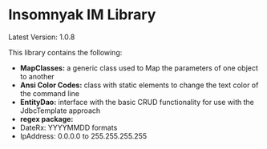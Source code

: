 # Insomnyak IM Library
Latest Version: 1.0.8

This library contains the following:
 - **MapClasses:** a generic class used to Map the parameters of one object to another
 - **Ansi Color Codes:** class with static elements to change the text color of the command line 
 - **EntityDao:** interface with the basic CRUD functionality for use with the JdbcTemplate approach
 - **regex package:**
  - DateRx: YYYYMMDD formats
  - IpAddress: 0.0.0.0 to 255.255.255.255
